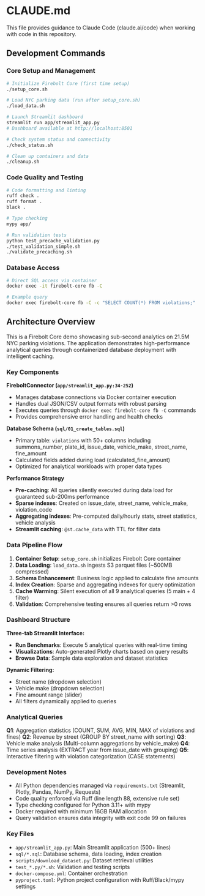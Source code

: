 # CLAUDE.md

This file provides guidance to Claude Code (claude.ai/code) when working with code in this repository.

## Development Commands

### Core Setup and Management
```bash
# Initialize Firebolt Core (first time setup)
./setup_core.sh

# Load NYC parking data (run after setup_core.sh)
./load_data.sh

# Launch Streamlit dashboard
streamlit run app/streamlit_app.py
# Dashboard available at http://localhost:8501

# Check system status and connectivity
./check_status.sh

# Clean up containers and data
./cleanup.sh
```

### Code Quality and Testing
```bash
# Code formatting and linting
ruff check .
ruff format .
black .

# Type checking
mypy app/

# Run validation tests
python test_precache_validation.py
./test_validation_simple.sh
./validate_precaching.sh
```

### Database Access
```bash
# Direct SQL access via container
docker exec -it firebolt-core fb -C

# Example query
docker exec firebolt-core fb -C -c "SELECT COUNT(*) FROM violations;"
```

## Architecture Overview

This is a Firebolt Core demo showcasing sub-second analytics on 21.5M NYC parking violations. The application demonstrates high-performance analytical queries through containerized database deployment with intelligent caching.

### Key Components

**FireboltConnector (`app/streamlit_app.py:34-252`)**
- Manages database connections via Docker container execution
- Handles dual JSON/CSV output formats with robust parsing
- Executes queries through `docker exec firebolt-core fb -C` commands
- Provides comprehensive error handling and health checks

**Database Schema (`sql/01_create_tables.sql`)**
- Primary table: `violations` with 50+ columns including summons_number, plate_id, issue_date, vehicle_make, street_name, fine_amount
- Calculated fields added during load (calculated_fine_amount)
- Optimized for analytical workloads with proper data types

**Performance Strategy**
- **Pre-caching**: All queries silently executed during data load for guaranteed sub-200ms performance
- **Sparse indexes**: Created on issue_date, street_name, vehicle_make, violation_code
- **Aggregating indexes**: Pre-computed daily/hourly stats, street statistics, vehicle analysis
- **Streamlit caching**: `@st.cache_data` with TTL for filter data

### Data Pipeline Flow

1. **Container Setup**: `setup_core.sh` initializes Firebolt Core container
2. **Data Loading**: `load_data.sh` ingests S3 parquet files (~500MB compressed)
3. **Schema Enhancement**: Business logic applied to calculate fine amounts
4. **Index Creation**: Sparse and aggregating indexes for query optimization
5. **Cache Warming**: Silent execution of all 9 analytical queries (5 main + 4 filter)
6. **Validation**: Comprehensive testing ensures all queries return >0 rows

### Dashboard Structure

**Three-tab Streamlit Interface:**
- **Run Benchmarks**: Execute 5 analytical queries with real-time timing
- **Visualizations**: Auto-generated Plotly charts based on query results
- **Browse Data**: Sample data exploration and dataset statistics

**Dynamic Filtering:**
- Street name (dropdown selection)
- Vehicle make (dropdown selection) 
- Fine amount range (slider)
- All filters dynamically applied to queries

### Analytical Queries

**Q1**: Aggregation statistics (COUNT, SUM, AVG, MIN, MAX of violations and fines)
**Q2**: Revenue by street (GROUP BY street_name with sorting)
**Q3**: Vehicle make analysis (Multi-column aggregations by vehicle_make)
**Q4**: Time series analysis (EXTRACT year from issue_date with grouping)
**Q5**: Interactive filtering with violation categorization (CASE statements)

### Development Notes

- All Python dependencies managed via `requirements.txt` (Streamlit, Plotly, Pandas, NumPy, Requests)
- Code quality enforced via Ruff (line length 88, extensive rule set)
- Type checking configured for Python 3.11+ with mypy
- Docker required with minimum 16GB RAM allocation
- Query validation ensures data integrity with exit code 99 on failures

### Key Files

- `app/streamlit_app.py`: Main Streamlit application (500+ lines)
- `sql/*.sql`: Database schema, data loading, index creation
- `scripts/download_dataset.py`: Dataset retrieval utilities  
- `test_*.py/*.sh`: Validation and testing scripts
- `docker-compose.yml`: Container orchestration
- `pyproject.toml`: Python project configuration with Ruff/Black/mypy settings